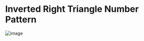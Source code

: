 # Inverted Right Triangle Number Pattern
![image](https://user-images.githubusercontent.com/75837613/135950787-bb1141fd-3b21-42e2-b169-2c4727a90bb6.png)
